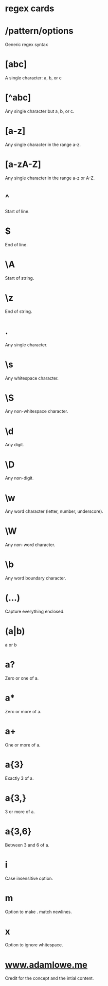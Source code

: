 regex cards
===========

/pattern/options
================

Generic regex syntax

[abc]
=====

A single character: a, b, or c

[^abc]
======

Any single character but a, b, or c.

[a-z]
=====

Any single character in the range a-z.

[a-zA-Z]
========

Any single character in the range a-z or A-Z.

^
=

Start of line.

$
=

End of line.

\A
==

Start of string.

\z
==

End of string.

.
=

Any single character.

\s
==

Any whitespace character.

\S
==

Any non-whitespace character.

\d
==

Any digit.

\D
==

Any non-digit.

\w
==

Any word character (letter, number, underscore).

\W
==

Any non-word character.

\b
==

Any word boundary character.

(...)
=====

Capture everything enclosed.

(a|b)
=====

a or b

a?
==

Zero or one of a.

a*
==

Zero or more of a.

a+
==

One or more of a.

a{3}
====

Exactly 3 of a.

a{3,}
=====

3 or more of a.

a{3,6}
======

Between 3 and 6 of a.

i
=

Case insensitive option.

m
=

Option to make . match newlines.

x
=

Option to ignore whitespace.

www.adamlowe.me
===============

Credit for the concept and the intial content.

